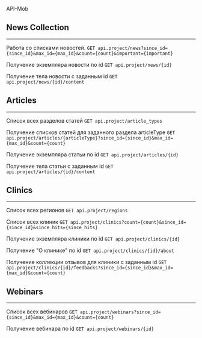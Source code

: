 API-Mob

## News Collection
------------------

Работа со списками новостей.
`GET api.project/news?since_id={since_id}&max_id={max_id}&count={count}&important={important}`

Получение экземпляра новости по id
`GET api.project/news/{id}`

Получение тела новости с заданным id
`GET api.project/news/{id}/content`


## Articles
-----------

Список всех разделов статей
`GET api.project/article_types`

Получение списков статей для заданного раздела articleType
`GET api.project/articles/{articleType}?since_id={since_id}&max_id={max_id}&count={count}`

Получение экземпляра статьи по id
`GET api.project/articles/{id}`

Получение тела статьи с заданным id
`GET api.project/articles/{id}/content`


## Clinics
----------

Список всех регионов
`GET api.project/regions`

Список всех клиник
`GET api.project/clinics?count={count}&since_id={since_id}&since_hits={since_hits}`

Получение экземпляра клиники по id
`GET api.project/clinics/{id}`

Получение "О клинике" по id
`GET api.project/clinics/{id}/about`

Получение коллекции отзывов для клиники с заданным id
`GET api.project/clinics/{id}/feedbacks?since_id={since_id}&max_id={max_id}&count={count}`


## Webinars
-----------

Список всех вебинаров
`GET api.project/webinars?since_id={since_id}&max_id={max_id}&count={count}`

Получение вебинара по id
`GET api.project/webinars/{id}`